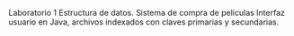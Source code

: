 Laboratorio 1 Estructura de datos.
Sistema de compra de peliculas Interfaz usuario en Java, archivos indexados con claves primarias y secundarias.
